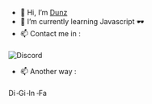 - 👋 Hi, I’m [Dunz](https://top.gg/bot/627531554255798282)
- 🌱 I’m currently learning Javascript 🕶️
- 📫 Contact me in :
####
![Discord](https://discord.c99.nl/widget/theme-3/516482175617728514.png)
- 📫 Another way :
<a href="https://discord.gg/uFguJQV6Dw">
  <img align="middle" alt="Discord Server" width="16px" src="https://cdn.jsdelivr.net/npm/simple-icons@v3/icons/discord.svg" />
</a>
 <a href="https://github.com/DungCan">
  <img align="middle" alt="Github" width="16px" src="https://cdn.jsdelivr.net/npm/simple-icons@v3/icons/github.svg" />
</a>
<a href="https://www.instagram.com/dunzisme/">
  <img align="middle" alt="Instagram" width="16px" src="https://cdn.jsdelivr.net/npm/simple-icons@v3/icons/instagram.svg" />
</a>
<a href="https://www.facebook.com/middpls/">
  <img align="middle" alt="Facebook" width="16px" src="https://cdn.jsdelivr.net/npm/simple-icons@v3/icons/facebook.svg" />
</a>
